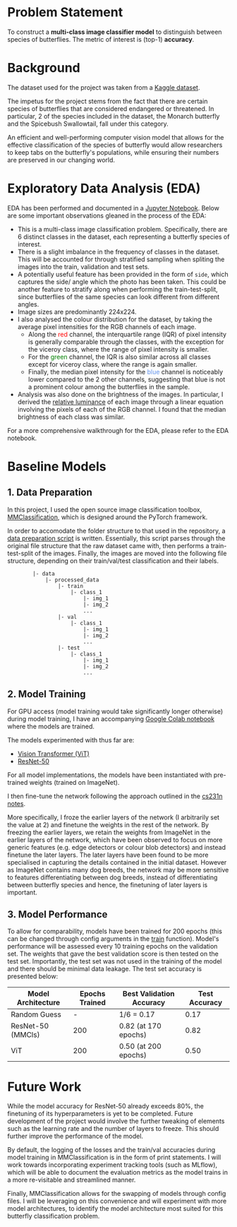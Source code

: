 # Problem Statement
To construct a **multi-class image classifier model** to distinguish between species of butterflies. The metric of interest is (top-1) **accuracy**. 

# Background
The dataset used for the project was taken from a [Kaggle dataset](https://www.kaggle.com/competitions/yum-or-yuck-butterfly-mimics-2022/overview). 

The impetus for the project stems from the fact that there are certain species of butterflies that are considered endangered or threatened. In particular, 2 of the species included in the dataset, the Monarch butterfly and the Spicebush Swallowtail, fall under this category. 

An efficient and well-performing computer vision model that allows for the effective classification of the species of butterfly would allow researchers to keep tabs on the butterfly's populations, while ensuring their numbers are preserved in our changing world. 

# Exploratory Data Analysis (EDA)
EDA has been performed and documented in a [Jupyter Notebook](eda.ipynb). Below are some important observations gleaned in the process of the EDA:
- This is a multi-class image classification problem. Specifically, there are 6 distinct classes in the dataset, each representing a butterfly species of interest.
- There is a slight imbalance in the frequency of classes in the dataset. This will be accounted for through stratified sampling when spliting the images into the train, validation and test sets.
- A potentially useful feature has been provided in the form of `side`, which captures the side/ angle which the photo has been taken. This could be another feature to stratify along when performing the train-test-split, since butterflies of the same species can look different from different angles.
- Image sizes are predominantly 224x224.
- I also analysed the colour distribution for the dataset, by taking the average pixel intensities for the RGB channels of each image. 
    - Along the <font color='red'> red </font> channel, the interquartile range (IQR) of pixel intensity is generally comparable through the classes, with the exception for the viceroy class, where the range of pixel intensity is smaller. 
    - For the <font color='green'> green </font> channel, the IQR is also similar across all classes except for viceroy class, where the range is again smaller. 
    - Finally, the median pixel intensity for the <font color='cornflowerblue'>blue</font> channel is noticeably lower compared to the 2 other channels, suggesting that blue is not a prominent colour among the butterflies in the sample. 
- Analysis was also done on the brightness of the images. In particular, I derived the [relative luminance](https://en.wikipedia.org/wiki/Relative_luminance) of each image through a linear equation involving the pixels of each of the RGB channel. I found that the median brightness of each class was similar. 

For a more comprehensive walkthrough for the EDA, please refer to the EDA notebook.
<br>

# Baseline Models

## 1. Data Preparation
In this project, I used the open source image classification toolbox, [MMClassification](https://github.com/open-mmlab/mmclassification), which is designed around the PyTorch framework.

In order to accomodate the folder structure to that used in the repository, a [data preparation script](src/data_prep.py) is written. Essentially, this script parses through the original file structure that the raw dataset came with, then performs a train-test-split of the images. Finally, the images are moved into the following file structure, depending on their train/val/test classification and their labels.
```
        |- data
            |- processed_data
                |- train
                    |- class_1
                        |- img_1
                        |- img_2
                        ...
                |- val
                    |- class_1
                        |- img_1
                        |- img_2
                        ...
                |- test
                    |- class_1
                        |- img_1
                        |- img_2
                        ...
```

## 2. Model Training
For GPU access (model training would take significantly longer otherwise) during model training, I have an accompanying [Google Colab notebook](model_training.ipynb) where the models are trained. 

The models experimented with thus far are: 
- [Vision Transformer (ViT)](https://arxiv.org/pdf/2010.11929.pdf)
- [ResNet-50](https://openaccess.thecvf.com/content_cvpr_2016/html/He_Deep_Residual_Learning_CVPR_2016_paper.html)


For all model implementations, the models have been instantiated with pre-trained weights (trained on ImageNet). 

I then fine-tune the network following the approach outlined in the [cs231n notes](https://cs231n.github.io/transfer-learning/). 

More specifically, I froze the earlier layers of the network (I arbitrarily set the value at 2) and finetune the weights in the rest of the network. By freezing the earlier layers, we retain the weights from ImageNet in the earlier layers of the network, which have been observed to focus on more generic features (e.g. edge detectors or colour blob detectors) and instead finetune the later layers. The later layers have been found to be more specialised in capturing the details contained in the initial dataset. However as ImageNet contains many dog breeds, the network may be more sensitive to features differentiating between dog breeds, instead of differentiating between butterfly species and hence, the finetuning of later layers is important.

## 3. Model Performance
To allow for comparability, models have been trained for 200 epochs (this can be changed through config arguments in the [train](src/train_model.py) function). Model's performance will be assessed every 10 training epochs on the validation set. The weights that gave the best validation score is then tested on the test set. Importantly, the test set was not used in the training of the model and there should be minimal data leakage. The test set accuracy is presented below:

| Model Architecture | Epochs Trained | Best Validation Accuracy | Test Accuracy |
| --- | --- | --- | --- |
| Random Guess | - | 1/6 = 0.17 | 0.17 |
| ResNet-50 (MMCls) | 200 | 0.82 (at 170 epochs) | 0.82 |
| ViT | 200 | 0.50 (at 200 epochs) | 0.50

# Future Work
While the model accuracy for ResNet-50 already exceeds 80%, the finetuning of its hyperparameters is yet to be completed. Future development of the project would involve the further tweaking of elements such as the learning rate and the number of layers to freeze. This should further improve the performance of the model.

By default, the logging of the losses and the train/val accuracies during model training in MMClassification is in the form of print statements. I will work towards incorporating experiment tracking tools (such as MLflow), which will be able to document the evaluation metrics as the model trains in a more re-visitable and streamlined manner. 

Finally, MMClassification allows for the swapping of models through config files. I will be leveraging on this convenience and will experiment with more model architectures, to identify the model architecture most suited for this butterfly classification problem. 

